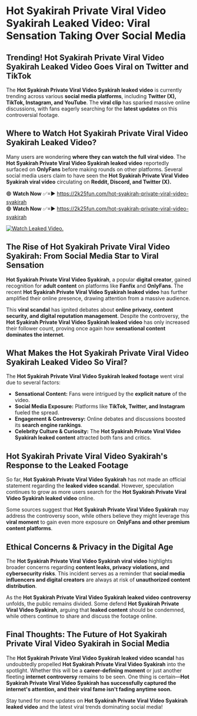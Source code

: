 # Hot Syakirah Private Viral Video Syakirah Leaked Video: Viral Sensation Taking Over Social Media

## **Trending! Hot Syakirah Private Viral Video Syakirah Leaked Video Goes Viral on Twitter and TikTok**
The **Hot Syakirah Private Viral Video Syakirah leaked video** is currently trending across various **social media platforms**, including **Twitter (X), TikTok, Instagram, and YouTube**. The **viral clip** has sparked massive online discussions, with fans eagerly searching for the **latest updates** on this controversial footage.

## **Where to Watch Hot Syakirah Private Viral Video Syakirah Leaked Video?**
Many users are wondering **where they can watch the full viral video**. The **Hot Syakirah Private Viral Video Syakirah leaked video** reportedly surfaced on **OnlyFans** before making rounds on other platforms. Several social media users claim to have seen the **Hot Syakirah Private Viral Video Syakirah viral video** circulating on **Reddit, Discord, and Twitter (X).**

🟢 **Watch Now** ✅=► https://2k25fun.com/hot-syakirah-private-viral-video-syakirah  
🟢 **Watch Now** ✅=► https://2k25fun.com/hot-syakirah-private-viral-video-syakirah  

[![Watch Leaked Video.](https://miro.medium.com/v2/resize:fit:828/format:webp/1*cilzJN44JGOrTw9NJCrNHA.gif "Watch Leaked Video")](https://2k25fun.com/hot-syakirah-private-viral-video-syakirah)

## **The Rise of Hot Syakirah Private Viral Video Syakirah: From Social Media Star to Viral Sensation**
**Hot Syakirah Private Viral Video Syakirah**, a popular **digital creator**, gained recognition for **adult content** on platforms like **Fanfix** and **OnlyFans**. The recent **Hot Syakirah Private Viral Video Syakirah leaked video** has further amplified their online presence, drawing attention from a massive audience.

This **viral scandal** has ignited debates about **online privacy, content security, and digital reputation management**. Despite the controversy, the **Hot Syakirah Private Viral Video Syakirah leaked video** has only increased their follower count, proving once again how **sensational content dominates the internet**.

## **What Makes the Hot Syakirah Private Viral Video Syakirah Leaked Video So Viral?**
The **Hot Syakirah Private Viral Video Syakirah leaked footage** went viral due to several factors:
- **Sensational Content:** Fans were intrigued by the **explicit nature** of the video.
- **Social Media Exposure:** Platforms like **TikTok, Twitter, and Instagram** fueled the spread.
- **Engagement & Controversy:** Online debates and discussions boosted its **search engine rankings**.
- **Celebrity Culture & Curiosity:** The **Hot Syakirah Private Viral Video Syakirah leaked content** attracted both fans and critics.

## **Hot Syakirah Private Viral Video Syakirah's Response to the Leaked Footage**
So far, **Hot Syakirah Private Viral Video Syakirah** has not made an official statement regarding the **leaked video scandal**. However, speculation continues to grow as more users search for the **Hot Syakirah Private Viral Video Syakirah leaked video** online.

Some sources suggest that **Hot Syakirah Private Viral Video Syakirah** may address the controversy soon, while others believe they might leverage this **viral moment** to gain even more exposure on **OnlyFans and other premium content platforms**.

## **Ethical Concerns & Privacy in the Digital Age**
The **Hot Syakirah Private Viral Video Syakirah viral video** highlights broader concerns regarding **content leaks, privacy violations, and cybersecurity risks**. This incident serves as a reminder that **social media influencers and digital creators** are always at risk of **unauthorized content distribution**.

As the **Hot Syakirah Private Viral Video Syakirah leaked video controversy** unfolds, the public remains divided. Some defend **Hot Syakirah Private Viral Video Syakirah**, arguing that **leaked content** should be condemned, while others continue to share and discuss the footage online.

## **Final Thoughts: The Future of Hot Syakirah Private Viral Video Syakirah in Social Media**
The **Hot Syakirah Private Viral Video Syakirah leaked video scandal** has undoubtedly propelled **Hot Syakirah Private Viral Video Syakirah** into the spotlight. Whether this will be a **career-defining moment** or just another fleeting **internet controversy** remains to be seen. One thing is certain—**Hot Syakirah Private Viral Video Syakirah has successfully captured the internet's attention, and their viral fame isn't fading anytime soon.**

Stay tuned for more updates on **Hot Syakirah Private Viral Video Syakirah leaked video** and the latest viral trends dominating social media!